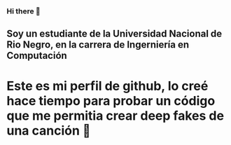 ### Hi there 👋
## Soy un estudiante de la Universidad Nacional de Rio Negro, en la carrera de Ingerniería en Computación
# Este es mi perfil de github, lo creé hace tiempo para probar un código que me permitia crear deep fakes de una canción 🤣
<!--
**ValentinJM/valentinjm** is a ✨ _special_ ✨ repository because its `README.md` (this file) appears on your GitHub profile.

Here are some ideas to get you started:

- 🔭 I’m currently working on ...
- 🌱 I’m currently learning ...
- 👯 I’m looking to collaborate on ...
- 🤔 I’m looking for help with ...
- 💬 Ask me about ...
- 📫 How to reach me: ...
- 😄 Pronouns: ...
- ⚡ Fun fact: ...
-->

